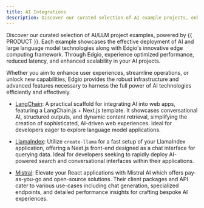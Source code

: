 ```yaml
---
title: AI Integrations
description: Discover our curated selection of AI example projects, enhanced by Edgio's advanced computing solutions, demonstrating the seamless integration of AI and large language model technologies within your production applications.
---
```


Discover our curated selection of AI/LLM project examples, powered by {{ PRODUCT }}. Each example showcases the effective deployment of AI and large language model technologies along with Edgio's innovative edge computing framework. Through Edgio, experience optimized performance, reduced latency, and enhanced scalability in your AI projects.

Whether you aim to enhance user experiences, streamline operations, or unlock new capabilities, Edgio provides the robust infrastructure and advanced features necessary to harness the full power of AI technologies efficiently and effectively.

- [LangChain](/guides/ai_integrations/examples/langchain): A practical scaffold for integrating AI into web apps, featuring a LangChain.js + Next.js template. It showcases conversational AI, structured outputs, and dynamic content retrieval, simplifying the creation of sophisticated, AI-driven web experiences. Ideal for developers eager to explore language model applications.

- [LlamaIndex](/guides/ai_integrations/examples/llamaindex): Utilize `create-llama` for a fast setup of your LlamaIndex application, offering a Next.js front-end designed as a chat interface for querying data. Ideal for developers seeking to rapidly deploy AI-powered search and conversational interfaces within their applications.

- [Mistral](/guides/ai_integrations/examples/mistral): Elevate your React applications with Mistral AI which offers pay-as-you-go and open-source solutions. Their client packages and API cater to various use-cases including chat generation, specialized endpoints, and detailed performance insights for crafting bespoke AI experiences.
